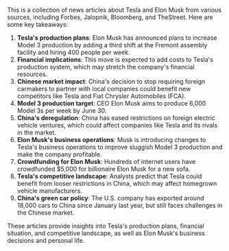 This is a collection of news articles about Tesla and Elon Musk from various sources, including Forbes, Jalopnik, Bloomberg, and TheStreet. Here are some key takeaways:

1. **Tesla's production plans**: Elon Musk has announced plans to increase Model 3 production by adding a third shift at the Fremont assembly facility and hiring 400 people per week.
2. **Financial implications**: This move is expected to add costs to Tesla's production system, which may stretch the company's financial resources.
3. **Chinese market impact**: China's decision to stop requiring foreign carmakers to partner with local companies could benefit new competitors like Tesla and Fiat Chrysler Automobiles (FCA).
4. **Model 3 production target**: CEO Elon Musk aims to produce 6,000 Model 3s per week by June 30.
5. **China's deregulation**: China has eased restrictions on foreign electric vehicle ventures, which could affect companies like Tesla and its rivals in the market.
6. **Elon Musk's business operations**: Musk is introducing changes to Tesla's business operations to improve sluggish Model 3 production and make the company profitable.
7. **Crowdfunding for Elon Musk**: Hundreds of internet users have crowdfunded $5,000 for billionaire Elon Musk for a new sofa.
8. **Tesla's competitive landscape**: Analysts predict that Tesla could benefit from looser restrictions in China, which may affect homegrown vehicle manufacturers.
9. **China's green car policy**: The U.S. company has exported around 18,000 cars to China since January last year, but still faces challenges in the Chinese market.

These articles provide insights into Tesla's production plans, financial situation, and competitive landscape, as well as Elon Musk's business decisions and personal life.